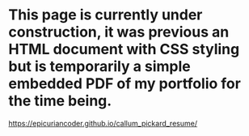 # This page is currently under construction, it was previous an HTML document with CSS styling but is temporarily a simple embedded PDF of my portfolio for the time being.

https://epicuriancoder.github.io/callum_pickard_resume/


